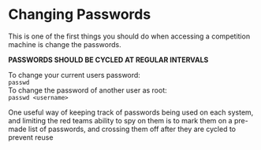 # Changing Passwords

This is one of the first things you should do when accessing a competition machine is change the passwords.

**PASSWORDS SHOULD BE CYCLED AT REGULAR INTERVALS**

To change your current users password:\
`passwd`\
To change the password of another user as root:\
`passwd <username>`

One useful way of keeping track of passwords being used on each system, and limiting the red teams ability to spy on them is to mark them on a pre-made list of passwords, and crossing them off after they are cycled to prevent reuse
